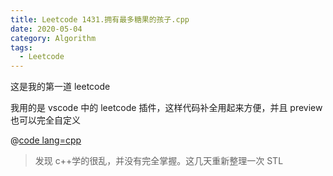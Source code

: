```yaml
---
title: Leetcode 1431.拥有最多糖果的孩子.cpp
date: 2020-05-04
category: Algorithm
tags:
  - Leetcode
---
```


这是我的第一道 leetcode
<!-- more -->

我用的是 vscode 中的 leetcode 插件，这样代码补全用起来方便，并且 preview 也可以完全自定义

@[code lang=cpp](@/code/leetcode/1431.拥有最多糖果的孩子.cpp/)

>发现 c++学的很乱，并没有完全掌握。这几天重新整理一次 STL
